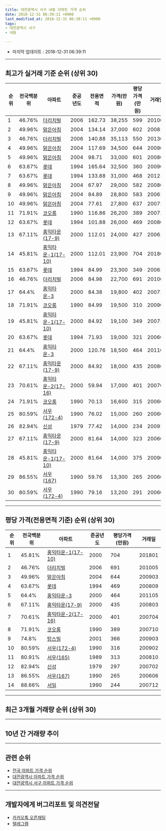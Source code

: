 ```yaml
---
title: 대전광역시 서구 내동 아파트 가격 순위
date: 2018-12-31 06:39:11 +0900
last_modified_at: 2018-12-31 06:39:11 +0900
tags:
- 대전광역시 서구
- 내동

---
```


* 마지막 업데이트 : 2018-12-31 06:39:11

---

## 최고가 실거래 기준 순위 (상위 30)


|순위|전국백분위|아파트|준공년도|전용면적|가격(만원)|평당가격(만원)|거래일|
|---|---|---|---|---|---|---|---|
|1|46.76%|[더리치빌](https://search.naver.com/search.naver?query=%EB%8C%80%EC%A0%84%EA%B4%91%EC%97%AD%EC%8B%9C+%EC%84%9C%EA%B5%AC+%EB%82%B4%EB%8F%99+%EB%8D%94%EB%A6%AC%EC%B9%98%EB%B9%8C)|2006|162.73|38,255|599|201005|
|2|49.96%|[맑은아침](https://search.naver.com/search.naver?query=%EB%8C%80%EC%A0%84%EA%B4%91%EC%97%AD%EC%8B%9C+%EC%84%9C%EA%B5%AC+%EB%82%B4%EB%8F%99+%EB%A7%91%EC%9D%80%EC%95%84%EC%B9%A8)|2004|134.14|37,000|602|200811|
|3|46.76%|[더리치빌](https://search.naver.com/search.naver?query=%EB%8C%80%EC%A0%84%EA%B4%91%EC%97%AD%EC%8B%9C+%EC%84%9C%EA%B5%AC+%EB%82%B4%EB%8F%99+%EB%8D%94%EB%A6%AC%EC%B9%98%EB%B9%8C)|2006|140.88|35,113|550|201303|
|4|49.96%|[맑은아침](https://search.naver.com/search.naver?query=%EB%8C%80%EC%A0%84%EA%B4%91%EC%97%AD%EC%8B%9C+%EC%84%9C%EA%B5%AC+%EB%82%B4%EB%8F%99+%EB%A7%91%EC%9D%80%EC%95%84%EC%B9%A8)|2004|117.69|34,500|644|200903|
|5|49.96%|[맑은아침](https://search.naver.com/search.naver?query=%EB%8C%80%EC%A0%84%EA%B4%91%EC%97%AD%EC%8B%9C+%EC%84%9C%EA%B5%AC+%EB%82%B4%EB%8F%99+%EB%A7%91%EC%9D%80%EC%95%84%EC%B9%A8)|2004|98.71|33,000|601|200801|
|6|63.67%|[롯데](https://search.naver.com/search.naver?query=%EB%8C%80%EC%A0%84%EA%B4%91%EC%97%AD%EC%8B%9C+%EC%84%9C%EA%B5%AC+%EB%82%B4%EB%8F%99+%EB%A1%AF%EB%8D%B0)|1994|165.64|32,500|360|200906|
|7|63.67%|[롯데](https://search.naver.com/search.naver?query=%EB%8C%80%EC%A0%84%EA%B4%91%EC%97%AD%EC%8B%9C+%EC%84%9C%EA%B5%AC+%EB%82%B4%EB%8F%99+%EB%A1%AF%EB%8D%B0)|1994|133.88|31,000|468|201210|
|8|49.96%|[맑은아침](https://search.naver.com/search.naver?query=%EB%8C%80%EC%A0%84%EA%B4%91%EC%97%AD%EC%8B%9C+%EC%84%9C%EA%B5%AC+%EB%82%B4%EB%8F%99+%EB%A7%91%EC%9D%80%EC%95%84%EC%B9%A8)|2004|67.97|29,000|582|200802|
|9|49.96%|[맑은아침](https://search.naver.com/search.naver?query=%EB%8C%80%EC%A0%84%EA%B4%91%EC%97%AD%EC%8B%9C+%EC%84%9C%EA%B5%AC+%EB%82%B4%EB%8F%99+%EB%A7%91%EC%9D%80%EC%95%84%EC%B9%A8)|2004|84.89|28,800|583|200612|
|10|49.96%|[맑은아침](https://search.naver.com/search.naver?query=%EB%8C%80%EC%A0%84%EA%B4%91%EC%97%AD%EC%8B%9C+%EC%84%9C%EA%B5%AC+%EB%82%B4%EB%8F%99+%EB%A7%91%EC%9D%80%EC%95%84%EC%B9%A8)|2004|77.61|27,800|637|200710|
|11|71.91%|[코오롱](https://search.naver.com/search.naver?query=%EB%8C%80%EC%A0%84%EA%B4%91%EC%97%AD%EC%8B%9C+%EC%84%9C%EA%B5%AC+%EB%82%B4%EB%8F%99+%EC%BD%94%EC%98%A4%EB%A1%B1)|1990|116.86|26,200|389|200710|
|12|63.67%|[롯데](https://search.naver.com/search.naver?query=%EB%8C%80%EC%A0%84%EA%B4%91%EC%97%AD%EC%8B%9C+%EC%84%9C%EA%B5%AC+%EB%82%B4%EB%8F%99+%EB%A1%AF%EB%8D%B0)|1994|101.88|26,000|469|200809|
|13|67.11%|[홍익타운(17-9)](https://search.naver.com/search.naver?query=%EB%8C%80%EC%A0%84%EA%B4%91%EC%97%AD%EC%8B%9C+%EC%84%9C%EA%B5%AC+%EB%82%B4%EB%8F%99+%ED%99%8D%EC%9D%B5%ED%83%80%EC%9A%B4%2817-9%29)|2000|112.01|24,000|427|200611|
|14|45.81%|[홍익타운-1(17-10)](https://search.naver.com/search.naver?query=%EB%8C%80%EC%A0%84%EA%B4%91%EC%97%AD%EC%8B%9C+%EC%84%9C%EA%B5%AC+%EB%82%B4%EB%8F%99+%ED%99%8D%EC%9D%B5%ED%83%80%EC%9A%B4-1%2817-10%29)|2000|112.01|23,900|704|201801|
|15|63.67%|[롯데](https://search.naver.com/search.naver?query=%EB%8C%80%EC%A0%84%EA%B4%91%EC%97%AD%EC%8B%9C+%EC%84%9C%EA%B5%AC+%EB%82%B4%EB%8F%99+%EB%A1%AF%EB%8D%B0)|1994|84.99|23,300|349|200612|
|16|46.76%|[더리치빌](https://search.naver.com/search.naver?query=%EB%8C%80%EC%A0%84%EA%B4%91%EC%97%AD%EC%8B%9C+%EC%84%9C%EA%B5%AC+%EB%82%B4%EB%8F%99+%EB%8D%94%EB%A6%AC%EC%B9%98%EB%B9%8C)|2006|84.98|22,700|691|201005|
|17|64.4%|[홍익타운-3](https://search.naver.com/search.naver?query=%EB%8C%80%EC%A0%84%EA%B4%91%EC%97%AD%EC%8B%9C+%EC%84%9C%EA%B5%AC+%EB%82%B4%EB%8F%99+%ED%99%8D%EC%9D%B5%ED%83%80%EC%9A%B4-3)|2000|84.38|19,800|402|200712|
|18|71.91%|[코오롱](https://search.naver.com/search.naver?query=%EB%8C%80%EC%A0%84%EA%B4%91%EC%97%AD%EC%8B%9C+%EC%84%9C%EA%B5%AC+%EB%82%B4%EB%8F%99+%EC%BD%94%EC%98%A4%EB%A1%B1)|1990|84.99|19,500|310|200905|
|19|45.81%|[홍익타운-1(17-10)](https://search.naver.com/search.naver?query=%EB%8C%80%EC%A0%84%EA%B4%91%EC%97%AD%EC%8B%9C+%EC%84%9C%EA%B5%AC+%EB%82%B4%EB%8F%99+%ED%99%8D%EC%9D%B5%ED%83%80%EC%9A%B4-1%2817-10%29)|2000|84.92|19,100|349|200712|
|20|63.67%|[롯데](https://search.naver.com/search.naver?query=%EB%8C%80%EC%A0%84%EA%B4%91%EC%97%AD%EC%8B%9C+%EC%84%9C%EA%B5%AC+%EB%82%B4%EB%8F%99+%EB%A1%AF%EB%8D%B0)|1994|71.93|19,000|321|200603|
|21|64.4%|[홍익타운-3](https://search.naver.com/search.naver?query=%EB%8C%80%EC%A0%84%EA%B4%91%EC%97%AD%EC%8B%9C+%EC%84%9C%EA%B5%AC+%EB%82%B4%EB%8F%99+%ED%99%8D%EC%9D%B5%ED%83%80%EC%9A%B4-3)|2000|120.76|18,500|464|201105|
|22|67.11%|[홍익타운(17-9)](https://search.naver.com/search.naver?query=%EB%8C%80%EC%A0%84%EA%B4%91%EC%97%AD%EC%8B%9C+%EC%84%9C%EA%B5%AC+%EB%82%B4%EB%8F%99+%ED%99%8D%EC%9D%B5%ED%83%80%EC%9A%B4%2817-9%29)|2000|84.92|18,000|435|200803|
|23|70.61%|[홍익타운-2(17-16)](https://search.naver.com/search.naver?query=%EB%8C%80%EC%A0%84%EA%B4%91%EC%97%AD%EC%8B%9C+%EC%84%9C%EA%B5%AC+%EB%82%B4%EB%8F%99+%ED%99%8D%EC%9D%B5%ED%83%80%EC%9A%B4-2%2817-16%29)|2000|59.94|17,000|401|200704|
|24|71.91%|[코오롱](https://search.naver.com/search.naver?query=%EB%8C%80%EC%A0%84%EA%B4%91%EC%97%AD%EC%8B%9C+%EC%84%9C%EA%B5%AC+%EB%82%B4%EB%8F%99+%EC%BD%94%EC%98%A4%EB%A1%B1)|1990|70.13|16,600|315|200606|
|25|80.59%|[서우(172-4)](https://search.naver.com/search.naver?query=%EB%8C%80%EC%A0%84%EA%B4%91%EC%97%AD%EC%8B%9C+%EC%84%9C%EA%B5%AC+%EB%82%B4%EB%8F%99+%EC%84%9C%EC%9A%B0%28172-4%29)|1990|76.02|15,000|260|200605|
|26|82.94%|[신성](https://search.naver.com/search.naver?query=%EB%8C%80%EC%A0%84%EA%B4%91%EC%97%AD%EC%8B%9C+%EC%84%9C%EA%B5%AC+%EB%82%B4%EB%8F%99+%EC%8B%A0%EC%84%B1)|1979|77.42|14,000|234|200910|
|27|67.11%|[홍익타운(17-9)](https://search.naver.com/search.naver?query=%EB%8C%80%EC%A0%84%EA%B4%91%EC%97%AD%EC%8B%9C+%EC%84%9C%EA%B5%AC+%EB%82%B4%EB%8F%99+%ED%99%8D%EC%9D%B5%ED%83%80%EC%9A%B4%2817-9%29)|2000|81.64|14,000|323|200609|
|28|45.81%|[홍익타운-1(17-10)](https://search.naver.com/search.naver?query=%EB%8C%80%EC%A0%84%EA%B4%91%EC%97%AD%EC%8B%9C+%EC%84%9C%EA%B5%AC+%EB%82%B4%EB%8F%99+%ED%99%8D%EC%9D%B5%ED%83%80%EC%9A%B4-1%2817-10%29)|2000|81.64|14,000|375|200905|
|29|86.55%|[서우(167)](https://search.naver.com/search.naver?query=%EB%8C%80%EC%A0%84%EA%B4%91%EC%97%AD%EC%8B%9C+%EC%84%9C%EA%B5%AC+%EB%82%B4%EB%8F%99+%EC%84%9C%EC%9A%B0%28167%29)|1990|59.76|13,300|265|200606|
|30|80.59%|[서우(172-4)](https://search.naver.com/search.naver?query=%EB%8C%80%EC%A0%84%EA%B4%91%EC%97%AD%EC%8B%9C+%EC%84%9C%EA%B5%AC+%EB%82%B4%EB%8F%99+%EC%84%9C%EC%9A%B0%28172-4%29)|1990|79.16|13,200|291|200607|


---

## 평당 가격(전용면적 기준) 순위 (상위 30)


|순위|전국백분위|아파트|준공년도|평당가격(만원)|거래일|
|---|---|---|---|---|---|
|1|45.81%|[홍익타운-1(17-10)](https://search.naver.com/search.naver?query=%EB%8C%80%EC%A0%84%EA%B4%91%EC%97%AD%EC%8B%9C+%EC%84%9C%EA%B5%AC+%EB%82%B4%EB%8F%99+%ED%99%8D%EC%9D%B5%ED%83%80%EC%9A%B4-1%2817-10%29)|2000|704|201801|
|2|46.76%|[더리치빌](https://search.naver.com/search.naver?query=%EB%8C%80%EC%A0%84%EA%B4%91%EC%97%AD%EC%8B%9C+%EC%84%9C%EA%B5%AC+%EB%82%B4%EB%8F%99+%EB%8D%94%EB%A6%AC%EC%B9%98%EB%B9%8C)|2006|691|201005|
|3|49.96%|[맑은아침](https://search.naver.com/search.naver?query=%EB%8C%80%EC%A0%84%EA%B4%91%EC%97%AD%EC%8B%9C+%EC%84%9C%EA%B5%AC+%EB%82%B4%EB%8F%99+%EB%A7%91%EC%9D%80%EC%95%84%EC%B9%A8)|2004|644|200903|
|4|63.67%|[롯데](https://search.naver.com/search.naver?query=%EB%8C%80%EC%A0%84%EA%B4%91%EC%97%AD%EC%8B%9C+%EC%84%9C%EA%B5%AC+%EB%82%B4%EB%8F%99+%EB%A1%AF%EB%8D%B0)|1994|469|200809|
|5|64.4%|[홍익타운-3](https://search.naver.com/search.naver?query=%EB%8C%80%EC%A0%84%EA%B4%91%EC%97%AD%EC%8B%9C+%EC%84%9C%EA%B5%AC+%EB%82%B4%EB%8F%99+%ED%99%8D%EC%9D%B5%ED%83%80%EC%9A%B4-3)|2000|464|201105|
|6|67.11%|[홍익타운(17-9)](https://search.naver.com/search.naver?query=%EB%8C%80%EC%A0%84%EA%B4%91%EC%97%AD%EC%8B%9C+%EC%84%9C%EA%B5%AC+%EB%82%B4%EB%8F%99+%ED%99%8D%EC%9D%B5%ED%83%80%EC%9A%B4%2817-9%29)|2000|435|200803|
|7|70.61%|[홍익타운-2(17-16)](https://search.naver.com/search.naver?query=%EB%8C%80%EC%A0%84%EA%B4%91%EC%97%AD%EC%8B%9C+%EC%84%9C%EA%B5%AC+%EB%82%B4%EB%8F%99+%ED%99%8D%EC%9D%B5%ED%83%80%EC%9A%B4-2%2817-16%29)|2000|401|200704|
|8|71.91%|[코오롱](https://search.naver.com/search.naver?query=%EB%8C%80%EC%A0%84%EA%B4%91%EC%97%AD%EC%8B%9C+%EC%84%9C%EA%B5%AC+%EB%82%B4%EB%8F%99+%EC%BD%94%EC%98%A4%EB%A1%B1)|1990|389|200710|
|9|74.8%|[탑스빌](https://search.naver.com/search.naver?query=%EB%8C%80%EC%A0%84%EA%B4%91%EC%97%AD%EC%8B%9C+%EC%84%9C%EA%B5%AC+%EB%82%B4%EB%8F%99+%ED%83%91%EC%8A%A4%EB%B9%8C)|2001|366|200903|
|10|80.59%|[서우(172-4)](https://search.naver.com/search.naver?query=%EB%8C%80%EC%A0%84%EA%B4%91%EC%97%AD%EC%8B%9C+%EC%84%9C%EA%B5%AC+%EB%82%B4%EB%8F%99+%EC%84%9C%EC%9A%B0%28172-4%29)|1990|316|200902|
|11|80.91%|[서우(165)](https://search.naver.com/search.naver?query=%EB%8C%80%EC%A0%84%EA%B4%91%EC%97%AD%EC%8B%9C+%EC%84%9C%EA%B5%AC+%EB%82%B4%EB%8F%99+%EC%84%9C%EC%9A%B0%28165%29)|1989|313|200810|
|12|82.94%|[신성](https://search.naver.com/search.naver?query=%EB%8C%80%EC%A0%84%EA%B4%91%EC%97%AD%EC%8B%9C+%EC%84%9C%EA%B5%AC+%EB%82%B4%EB%8F%99+%EC%8B%A0%EC%84%B1)|1979|297|200702|
|13|86.55%|[서우(167)](https://search.naver.com/search.naver?query=%EB%8C%80%EC%A0%84%EA%B4%91%EC%97%AD%EC%8B%9C+%EC%84%9C%EA%B5%AC+%EB%82%B4%EB%8F%99+%EC%84%9C%EC%9A%B0%28167%29)|1990|265|200606|
|14|88.66%|[서일](https://search.naver.com/search.naver?query=%EB%8C%80%EC%A0%84%EA%B4%91%EC%97%AD%EC%8B%9C+%EC%84%9C%EA%B5%AC+%EB%82%B4%EB%8F%99+%EC%84%9C%EC%9D%BC)|1990|244|200712|


---

## 최근 3개월 거래량 순위 (상위 30)


<div style="width:100%;">
    <canvas id="deal_count_ranking" height="250"></canvas>
</div>


<script>
new Chart(document.getElementById("deal_count_ranking"), {
    type: 'horizontalBar',
    data: {
        labels: ['맑은아침', '롯데', '신성', '탑스빌', '코오롱', '서우(165)', '더리치빌', '서일'],
        datasets: [{
            label: '실거래 수',
            data: [43, 12, 9, 7, 3, 2, 1, 1],
            borderColor: "rgba(255, 0, 128, 1)",
            backgroundColor: "rgba(255, 0, 128, 0.5)",
            fill: false,
        }]
    },
    options: {
        responsive: true,
        title: {
            display: true,
            text: '최근 3개월 거래량 순위'
        },
        tooltips: {
            mode: 'index',
            intersect: false,
            callbacks: {
                title: function(tooltipItems, data) {
                    return "실거래 수:";
                },
                label: function(tooltipItem, data) {
                    return data.labels[tooltipItem.index] + ": " + tooltipItem.xLabel;
                }
            }
        },
        hover: {
            mode: 'nearest',
            intersect: true
        },
        scales: {
            xAxes: [{
                display: true,
                scaleLabel: {
                    display: true,
                    labelString: '실거래 수'
                },
                ticks: {
                    suggestedMin: 0,
                }
            }],
            yAxes: [{
                display: true,
                ticks: {
                    autoSkip: false,
                    callback: function(value, index, values) {
                        if (value.length > 15)
                            return value.substr(0, 13) + "...";
                        else
                            return value;
                    }
                },
                scaleLabel: {
                    display: false,
                }
            }]
        }
    }
});

</script>


---

## 10년 간 거래량 추이


<div style="width:100%;">
    <canvas id="deal_progress" height="250"></canvas>
</div>

<script>
new Chart(document.getElementById("deal_progress"), {
    type: 'line',
    data: {
        labels: ['200812','200901','200902','200903','200904','200905','200906','200907','200908','200909','200910','200911','200912','201001','201002','201003','201004','201005','201006','201007','201008','201009','201010','201011','201012','201101','201102','201103','201104','201105','201106','201107','201108','201109','201110','201111','201112','201201','201202','201203','201204','201205','201206','201207','201208','201209','201210','201211','201212','201301','201302','201303','201304','201305','201306','201307','201308','201309','201310','201311','201312','201401','201402','201403','201404','201405','201406','201407','201408','201409','201410','201411','201412','201501','201502','201503','201504','201505','201506','201507','201508','201509','201510','201511','201512','201601','201602','201603','201604','201605','201606','201607','201608','201609','201610','201611','201612','201701','201702','201703','201704','201705','201706','201707','201708','201709','201710','201711','201712','201801','201802','201803','201804','201805','201806','201807','201808','201809','201810','201811','201812'],
        datasets: [{
            label: '실거래 수',
            pointRadius: 1,
            data: [14, 20, 43, 56, 54, 56, 65, 65, 57, 43, 48, 34, 32, 46, 35, 52, 31, 34, 38, 46, 44, 35, 54, 66, 50, 43, 45, 49, 31, 41, 38, 27, 17, 24, 33, 23, 26, 21, 28, 22, 23, 30, 15, 17, 9, 19, 37, 30, 29, 32, 37, 39, 41, 40, 43, 22, 32, 29, 56, 27, 32, 26, 35, 29, 33, 29, 31, 29, 33, 30, 30, 30, 30, 37, 35, 54, 38, 27, 38, 21, 30, 27, 42, 30, 22, 19, 24, 36, 31, 30, 27, 31, 40, 44, 45, 36, 30, 32, 30, 36, 32, 20, 46, 30, 29, 36, 17, 21, 21, 30, 13, 38, 8, 27, 21, 17, 12, 22, 42, 27, 9],
            borderColor: "rgba(255, 201, 14, 1)",
            backgroundColor: "rgba(255, 201, 14, 0.5)",
            fill: true,
        }]
    },
    options: {
        responsive: true,
        title: {
            display: true,
            text: '10년간 거래량 추이'
        },
        tooltips: {
            mode: 'index',
            intersect: false,
        },
        hover: {
            mode: 'nearest',
            intersect: true
        },
        scales: {
            xAxes: [{
                display: true,
                scaleLabel: {
                    display: true,
                    labelString: '년/월'
                }
            }],
            yAxes: [{
                display: true,
                ticks: {
                    suggestedMin: 0,
                },
                scaleLabel: {
                    display: true,
                    labelString: '실거래 수'
                }
            }]
        }
    }
});

</script>


---

## 관련 순위

- [전국 아파트 가격 순위](https://inasie.github.io/apt-ranking/전국)
- [대전광역시 아파트 가격 순위](https://inasie.github.io/apt-ranking/대전광역시)
- [대전광역시 서구 아파트 가격 순위](https://inasie.github.io/apt-ranking/대전광역시-서구)


---

## 개발자에게 버그리포트 및 의견전달

- [카카오톡 오픈채팅](https://open.kakao.com/o/gLJUAP4)
- [텔레그램](https://t.me/inasie)

